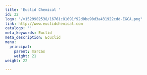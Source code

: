 ```yaml
---
title: 'Euclid Chemical '
id: 22
logo: "/v1529902538/16761c81091f92d0be90d3a431922cdd-EGCA.png"
link: http://www.euclidchemical.com
catalogo: ''
meta_keywords: Euclid
meta_description: Ecuclid
menu:
  principal:
    parent: marcas
    weight: 21
weight: 22

---
```

